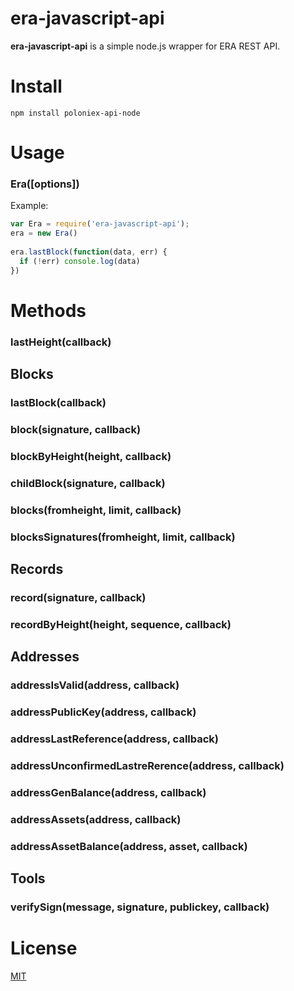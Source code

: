 # era-javascript-api

**era-javascript-api** is a simple node.js wrapper for ERA REST API.

# Install

    npm install poloniex-api-node

# Usage

### Era([options])

Example:

```js
var Era = require('era-javascript-api');
era = new Era()
	
era.lastBlock(function(data, err) {
  if (!err) console.log(data)
})
```

# Methods

### lastHeight(callback)

## Blocks

### lastBlock(callback)

### block(signature, callback)

### blockByHeight(height, callback)

### childBlock(signature, callback)

### blocks(fromheight, limit, callback)

### blocksSignatures(fromheight, limit, callback)

## Records

### record(signature, callback)

### recordByHeight(height, sequence, callback)

## Addresses

### addressIsValid(address, callback)

### addressPublicKey(address, callback)

### addressLastReference(address, callback)

### addressUnconfirmedLastreRerence(address, callback)

### addressGenBalance(address, callback)

### addressAssets(address, callback)

### addressAssetBalance(address, asset, callback)

## Tools

### verifySign(message, signature, publickey, callback)

# License

[MIT](LICENSE)